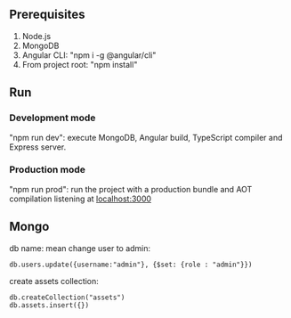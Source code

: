 ## Prerequisites
1. Node.js
2. MongoDB
2. Angular CLI: "npm i -g @angular/cli"
3. From project root: "npm install"

## Run
### Development mode
"npm run dev": execute MongoDB, Angular build, TypeScript compiler and Express server.
### Production mode
"npm run prod": run the project with a production bundle and AOT compilation listening at [localhost:3000](http://localhost:3000) 

## Mongo
db name: mean
change user to admin:
```
db.users.update({username:"admin"}, {$set: {role : "admin"}})
```

create assets collection:
```
db.createCollection("assets")
db.assets.insert({})
```

